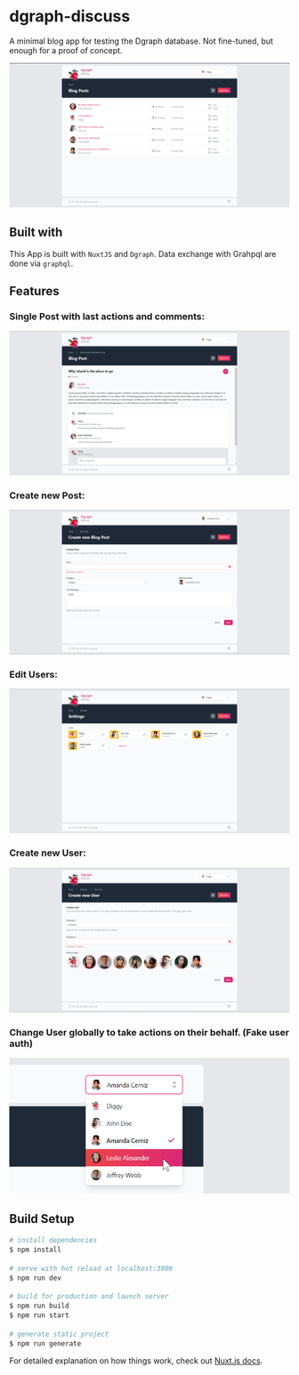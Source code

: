# dgraph-discuss
A minimal blog app for testing the Dgraph database. Not fine-tuned, but enough for a proof of concept.

![GitHub Logo](/docs/images/BlogPosts.png)



## Built with
This App is built with `NuxtJS` and `Dgraph`. Data exchange with Grahpql are done via `graphql`.

## Features

### Single Post with last actions and comments:
![GitHub Logo](/docs/images/BlogPost.png)

### Create new Post:
![GitHub Logo](/docs/images/NewPost.png)

### Edit Users:
![GitHub Logo](/docs/images/Settings.png)

### Create new User:
![GitHub Logo](/docs/images/NewUser.png)

### Change User globally to take actions on their behalf. (Fake user auth)
![GitHub Logo](/docs/images/SelectUser.png)


## Build Setup

```bash
# install dependencies
$ npm install

# serve with hot reload at localhost:3000
$ npm run dev

# build for production and launch server
$ npm run build
$ npm run start

# generate static project
$ npm run generate
```

For detailed explanation on how things work, check out [Nuxt.js docs](https://nuxtjs.org).

